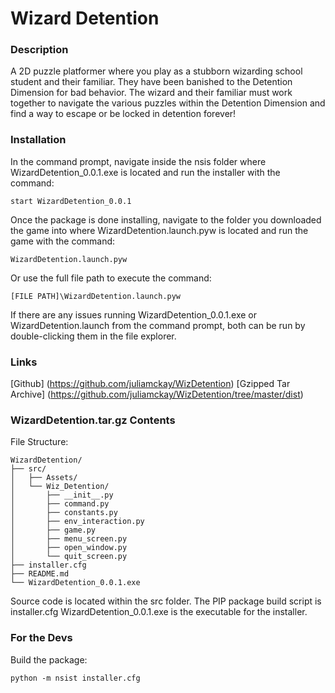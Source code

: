 # Wizard Detention

### Description
A 2D puzzle platformer where you play as a stubborn wizarding school student and their familiar.
They have been banished to the Detention Dimension for bad behavior.
The wizard and their familiar must work together to navigate the various puzzles within the Detention Dimension and find
a way to escape or be locked in detention forever!

### Installation
In the command prompt, navigate inside the nsis folder where WizardDetention_0.0.1.exe is located and run the installer
with the command:
```
start WizardDetention_0.0.1
```

Once the package is done installing, navigate to the folder you downloaded the game into where WizardDetention.launch.pyw 
is located and run the game with the command:
```
WizardDetention.launch.pyw
```
Or use the full file path to execute the command:
```
[FILE PATH]\WizardDetention.launch.pyw
```
If there are any issues running WizardDetention_0.0.1.exe or WizardDetention.launch from the command prompt,
both can be run by double-clicking them in the file explorer.
### Links
[Github] (https://github.com/juliamckay/WizDetention)
[Gzipped Tar Archive] (https://github.com/juliamckay/WizDetention/tree/master/dist)

### WizardDetention.tar.gz Contents
File Structure:
```
WizardDetention/
├── src/
│   ├── Assets/
│   └── Wiz_Detention/
│       ├── __init__.py
│       ├── command.py
│       ├── constants.py
│       ├── env_interaction.py
│       ├── game.py
│       ├── menu_screen.py
│       ├── open_window.py
│       └── quit_screen.py
├── installer.cfg
├── README.md
└── WizardDetention_0.0.1.exe
```
Source code is located within the src folder. 
The PIP package build script is installer.cfg
WizardDetention_0.0.1.exe is the executable for the installer.
### For the Devs
Build the package:
```
python -m nsist installer.cfg
```